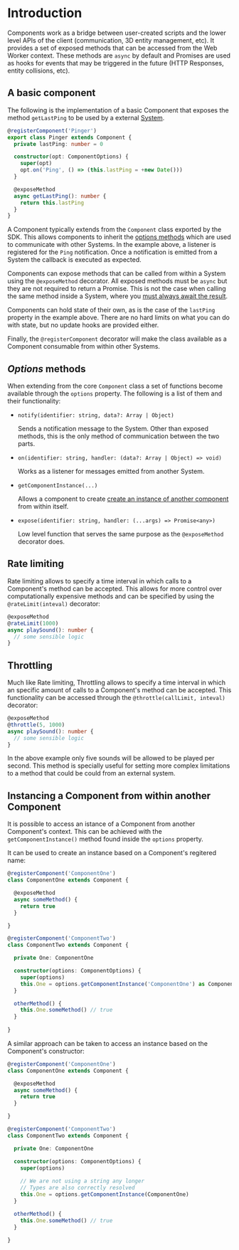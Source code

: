 # Introduction
Components work as a bridge between user-created scripts and the lower level APIs of the client (communication, 3D entity management, etc). It provides a set of exposed methods that can be accessed from the Web Worker context. These methods are `async` by default and Promises are used as hooks for events that may be triggered in the future (HTTP Responses, entity collisions, etc).

## A basic component
The following is the implementation of a basic Component that exposes the method `getLastPing` to be used by a external [System](../systems/introduction.md).


```ts
@registerComponent('Pinger')
export class Pinger extends Component {
  private lastPing: number = 0

  constructor(opt: ComponentOptions) {
    super(opt)
    opt.on('Ping', () => (this.lastPing = +new Date()))
  }

  @exposeMethod
  async getLastPing(): number {
    return this.lastPing
  }
}
```

A Component typically extends from the `Component` class exported by the SDK. This allows components to inherit the [options methods](#options-methods) which are used to communicate with other Systems. In the example above, a listener is registered for the `Ping` notification. Once a notification is emitted from a System the callback is executed as expected.

Components can expose methods that can be called from within a System using the `@exposeMethod` decorator. All exposed methods must be `async` but they are not required to return a Promise. This is not the case when calling the same method inside a System, where you [must always await the result](../systems/introduction.md). 

Components can hold state of their own, as is the case of the `lastPing` property in the example above. There are no hard limits on what you can do with state, but no update hooks are provided either.

Finally, the `@registerComponent` decorator will make the class available as a Component consumable from within other Systems.

## *Options* methods
When extending from the core `Component` class a set of functions become available through the `options` property. The following is a list of them and their functionality:

- `notify(identifier: string, data?: Array | Object)`
  
  Sends a notification message to the System. Other than exposed methods, this is the only method of communication between the two parts.

- `on(identifier: string, handler: (data?: Array | Object) => void)`

  Works as a listener for messages emitted from another System.

- `getComponentInstance(...)`

  Allows a component to create [create an instance of another component](#instancing-component) from within itself.

- `expose(identifier: string, handler: (...args) => Promise<any>)`

  Low level function that serves the same purpose as the `@exposeMethod` decorator does.


## Rate limiting
Rate limiting allows to specify a time interval in which calls to a Component's method can be accepted. This allows for more control over computationally expensive methods and can be specified by using the `@rateLimit(inteval)` decorator:

```ts
@exposeMethod
@rateLimit(1000)  
async playSound(): number {
  // some sensible logic
}
``` 

## Throttling
Much like Rate limiting, Throttling allows to specify a time interval in which an specific amount of calls to a Component's method can be accepted. This functionality can be accessed through the `@throttle(callLimit, inteval)` decorator:

```ts
@exposeMethod
@throttle(5, 1000)
async playSound(): number {
  // some sensible logic
}
``` 

In the above example only five sounds will be allowed to be played per second. This method is specially useful for setting more complex limitations to a method that could be could from an external system.

## Instancing a Component from within another Component
It is possible to access an istance of a Component from another Component's context. This can be achieved with the `getComponentInstance()` method found inside the `options` property.

It can be used to create an instance based on a Component's regitered name:

```ts
@registerComponent('ComponentOne')
class ComponentOne extends Component {

  @exposeMethod
  async someMethod() {
    return true
  }

}

@registerComponent('ComponentTwo')
class ComponentTwo extends Component {

  private One: ComponentOne

  constructor(options: ComponentOptions) {
    super(options)
    this.One = options.getComponentInstance('ComponentOne') as ComponentOne
  }

  otherMethod() {
    this.One.someMethod() // true
  }
  
}
```

A similar approach can be taken to access an instance based on the Component's constructor:

```ts
@registerComponent('ComponentOne')
class ComponentOne extends Component {

  @exposeMethod
  async someMethod() {
    return true
  }

}

@registerComponent('ComponentTwo')
class ComponentTwo extends Component {

  private One: ComponentOne

  constructor(options: ComponentOptions) {
    super(options)
    
    // We are not using a string any longer
    // Types are also correctly resolved
    this.One = options.getComponentInstance(ComponentOne)
  }

  otherMethod() {
    this.One.someMethod() // true
  }
  
}
```
